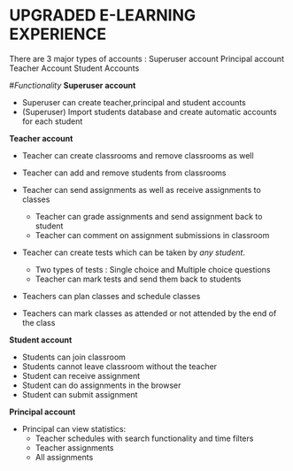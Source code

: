 # UPGRADED E-LEARNING EXPERIENCE
There are 3 major types of accounts : 
 Superuser account
 Principal account
 Teacher Account
 Student Accounts

#*Functionality*
**Superuser account**
- Superuser can create teacher,principal and student accounts
- (Superuser) Import students database and create automatic accounts for each student

**Teacher account**
- Teacher can create classrooms and remove classrooms as well
- Teacher can add and remove students from classrooms 
- Teacher can send assignments as well as receive assignments to classes
  - Teacher can grade assignments and send assignment back to student
  - Teacher can comment on assignment submissions in classroom
  
- Teacher can create tests which can be taken by *any student*. 
  - Two types of tests : Single choice and  Multiple choice questions
  - Teacher can mark tests and send them back to students

- Teachers can plan classes and schedule classes
- Teachers can mark classes as attended or not attended by the end of the class

**Student account**
- Students can join classroom
- Students cannot leave classroom without the teacher
- Student can receive assignment
- Student can do assignments in the browser
- Student can submit assignment

**Principal account**
- Principal can view statistics:
  - Teacher schedules with search functionality and time filters
  - Teacher assignments
  - All assignments
